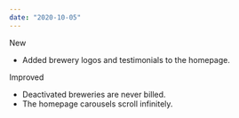 ```yaml
---
date: "2020-10-05"
---
```


New
- Added brewery logos and testimonials to the homepage.

Improved
- Deactivated breweries are never billed.
- The homepage carousels scroll infinitely.
